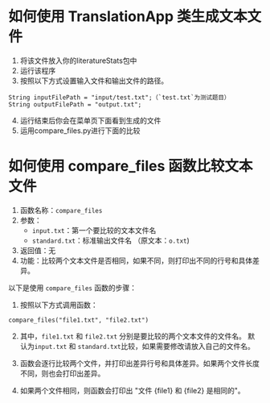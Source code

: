 # 如何使用 TranslationApp 类生成文本文件
1. 将该文件放入你的literatureStats包中
2. 运行该程序
3. 按照以下方式设置输入文件和输出文件的路径。
```
String inputFilePath = "input/test.txt";（`test.txt`为测试题目）
String outputFilePath = "output.txt";

```
4. 运行结束后你会在菜单页下面看到生成的文件
5. 运用compare_files.py进行下面的比较


# 如何使用 compare_files 函数比较文本文件

1. 函数名称：`compare_files`
2. 参数：
   * `input.txt`：第一个要比较的文本文件名
   * `standard.txt`：标准输出文件名 （原文本：`o.txt`)
3. 返回值：无
4. 功能：比较两个文本文件是否相同，如果不同，则打印出不同的行号和具体差异。

以下是使用 `compare_files` 函数的步骤：

1. 按照以下方式调用函数：
```
compare_files("file1.txt", "file2.txt")
```
2. 其中，`file1.txt` 和 `file2.txt` 分别是要比较的两个文本文件的文件名。
   默认为`input.txt` 和 `standard.txt`比较，如果需要修改请放入自己的文件名。
   
3. 函数会逐行比较两个文件，并打印出差异行号和具体差异。如果两个文件长度不同，则也会打印出差异。
4. 如果两个文件相同，则函数会打印出 "文件 {file1} 和 {file2} 是相同的"。

